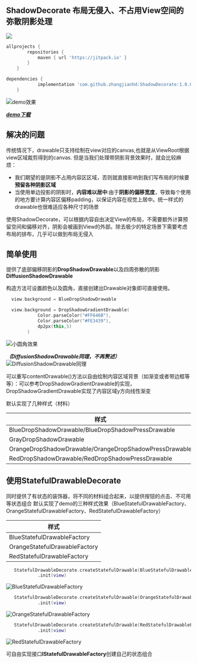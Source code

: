 ## ShadowDecorate **布局无侵入、不占用View空间**的弥散阴影处理

[![](https://jitpack.io/v/zhangjianhd/ShadowDecorate.svg)](https://jitpack.io/#zhangjianhd/ShadowDecorate)

```groovy
allprojects {
		repositories {
			maven { url 'https://jitpack.io' }
		}
	}
```

```groovy
dependencies {
	        implementation 'com.github.zhangjianhd:ShadowDecorate:1.0.0'
	}
```

![demo效果](https://github.com/zhangjianhd/ShadowDecorate/blob/master/screenshot/shadowanim.gif?raw=true)

***[demo下载](https://github.com/zhangjianhd/ShadowDecorate/raw/master/demo/Shadow.apk)***

## 解决的问题

传统情况下，drawable只支持绘制在view对应的canvas,也就是从ViewRoot根据view区域裁剪得到的canvas.
但是当我们处理带阴影背景效果时，就会比较麻烦：

- 我们期望的是阴影不占用内容区区域，否则就直接影响到我们写布局的时候要**预留各种阴影区域**
- 当使用单边投影的阴影时，**内容难以居中**:由于**阴影的偏移宽度**，导致每个使用的地方要计算内容区偏移padding，以保证内容在视觉上居中。统一样式的drawable也很难适应各种尺寸的场景

使用ShadowDecorate，可以根据内容自由决定View的布局，不需要额外计算预留空间和偏移对齐，阴影会被画到View的外部。除去极少的特定场景下需要考虑布局的排布，几乎可以做到布局无侵入

## 简单使用

提供了底部偏移阴影的**DropShadowDrawable**以及四周弥散的阴影**DiffusionShadowDrawable**

构造方法可设置颜色以及圆角，直接创建出Drawable对象即可直接使用。

```kotlin
  view.background = BlueDropShadowDrawable
```
```kotlin
  view.background = DropShadowGradientDrawable(
            Color.parseColor("#FF646B"),
            Color.parseColor("#FE3439"),
            dp2px(this,5)
        )
```
![小圆角效果](https://github.com/zhangjianhd/ShadowDecorate/blob/master/screenshot/screenshot_red_rect_drop.png?raw=true)

***（DiffusionShadowDrawable同理，不再赘述）***
![DiffusionShadowDrawable同理](https://github.com/zhangjianhd/ShadowDecorate/blob/master/screenshot/screenshot_diffusion.png?raw=true)

可以重写contentDrawable()方法以自由绘制内容区域背景（如渐变或者带边框等等）：可以参考DropShadowGradientDrawable的实现，DropShadowGradientDrawable实现了内容区域y方向线性渐变

默认实现了几种样式（材料）

| 样式                                                   |
| ------------------------------------------------------ |
| BlueDropShadowDrawable/BlueDropShadowPressDrawable     |
| GrayDropShadowDrawable                                 |
| OrangeDropShadowDrawable/OrangeDropShadowPressDrawable |
| RedDropShadowDrawable/RedDropShadowPressDrawable       |

## 使用StatefulDrawableDecorate

同时提供了有状态的装饰器，将不同的材料组合起来，以提供按钮的点击、不可用等状态组合
默认实现了demo的三种样式效果（BlueStatefulDrawableFactory、OrangeStatefulDrawableFactory、RedStatefulDrawableFactory）

| 样式                                                   |
| ------------------------------------------------------ |
| BlueStatefulDrawableFactory     |
| OrangeStatefulDrawableFactory                                 |
| RedStatefulDrawableFactory |

```kotlin
   StatefulDrawableDecorate.createStatefulDrawable(BlueStatefulDrawableFactory::class.java)
            .init(view)
```
![BlueStatefulDrawableFactory](https://github.com/zhangjianhd/ShadowDecorate/blob/master/screenshot/screenshot_blue_drop.png?raw=true)

```kotlin
   StatefulDrawableDecorate.createStatefulDrawable(OrangeStatefulDrawableFactory::class.java)
            .init(view)
```
![OrangeStatefulDrawableFactory](https://github.com/zhangjianhd/ShadowDecorate/blob/master/screenshot/screenshot_orange_drop.png?raw=true)

```kotlin
   StatefulDrawableDecorate.createStatefulDrawable(RedStatefulDrawableFactory::class.java)
            .init(view)
```
![RedStatefulDrawableFactory](https://github.com/zhangjianhd/ShadowDecorate/blob/master/screenshot/screenshot_red_drop.png?raw=true)

可自由实现接口**IStatefulDrawableFactory**创建自己的状态组合

